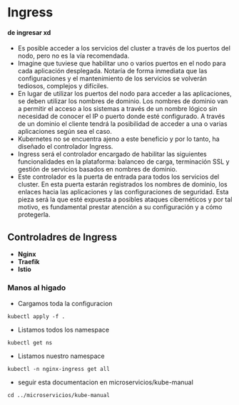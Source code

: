 # Ingress 
####  de ingresar xd

- Es posible acceder a los servicios del cluster a través de los puertos del nodo, pero no es la vía recomendada.
- Imagine que tuviese que habilitar uno o varios puertos en el nodo para cada aplicación desplegada. Notaría de forma inmediata que las configuraciones y el mantenimiento de los servicios se volverán tediosos, complejos y difíciles.
- En lugar de utilizar los puertos del nodo para acceder a las aplicaciones, se deben utilizar los nombres de dominio. Los nombres de dominio van a permitir el acceso a los sistemas a través de un nombre lógico sin necesidad de conocer el IP o puerto donde esté configurado. A través de un dominio el cliente tendrá la posibilidad de acceder a una o varias aplicaciones según sea el caso.
- Kubernetes no se encuentra ajeno a este beneficio y por lo tanto, ha diseñado el controlador Ingress.
- Ingress será el controlador encargado de habilitar las siguientes funcionalidades en la plataforma:
  balanceo de carga, terminación SSL y gestión de servicios basados en nombres de dominio.
- Este controlador es la puerta de entrada para todos los servicios del cluster. En esta puerta estarán registrados los nombres de dominio, los enlaces hacia las aplicaciones y las configuraciones de seguridad. Esta pieza será la que esté expuesta a posibles ataques cibernéticos y por tal motivo, es fundamental prestar atención a su configuración y a cómo protegerla.


## Controladres de Ingress
- **Nginx**
- **Traefik**
- **Istio**


### Manos al higado

- Cargamos toda la configuracion
```shell
kubectl apply -f .
```
- Listamos todos los namespace
```shell
kubectl get ns
```
- Listamos nuestro namespace
```shell
kubectl -n nginx-ingress get all
```

- seguir esta documentacion en microservicios/kube-manual
```shell
cd ../microservicios/kube-manual
``` 